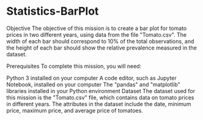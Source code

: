 # Statistics-BarPlot
Objective
The objective of this mission is to create a bar plot for tomato prices in two different years, using data from the file "Tomato.csv". The width of each bar should correspond to 10% of the total observations, and the height of each bar should show the relative prevalence measured in the dataset.

Prerequisites
To complete this mission, you will need:

Python 3 installed on your computer
A code editor, such as Jupyter Notebook, installed on your computer
The "pandas" and "matplotlib" libraries installed in your Python environment
Dataset
The dataset used for this mission is the "Tomato.csv" file, which contains data on tomato prices in different years. The attributes in the dataset include the date, minimum price, maximum price, and average price of tomatoes.
